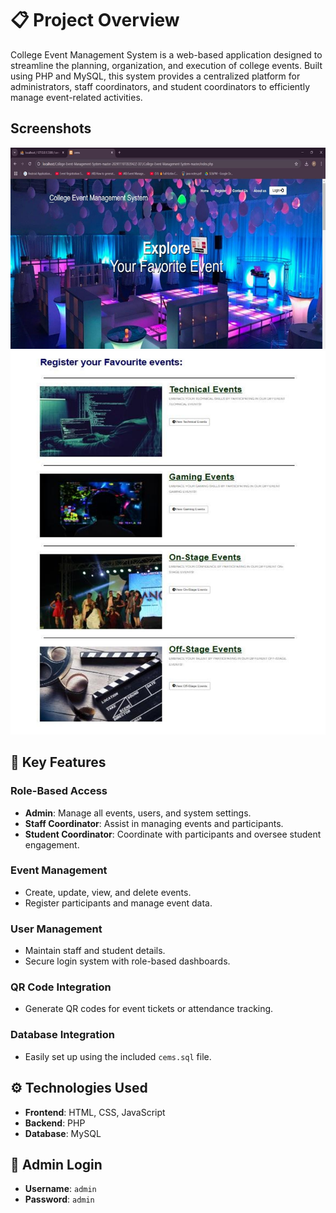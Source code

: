 # 📋 Project Overview
College Event Management System is a web-based application designed to streamline the planning, organization, and execution of college events. Built using PHP and MySQL, this system provides a centralized platform for administrators, staff coordinators, and student coordinators to efficiently manage event-related activities.

## Screenshots
![Picture1](Picture1.png)
![Picture2](Picture2.png)

## 🔑 Key Features

### Role-Based Access
- **Admin**: Manage all events, users, and system settings.
- **Staff Coordinator**: Assist in managing events and participants.
- **Student Coordinator**: Coordinate with participants and oversee student engagement.

### Event Management
- Create, update, view, and delete events.
- Register participants and manage event data.

### User Management
- Maintain staff and student details.
- Secure login system with role-based dashboards.

### QR Code Integration
- Generate QR codes for event tickets or attendance tracking.

### Database Integration
- Easily set up using the included `cems.sql` file.

## ⚙️ Technologies Used
- **Frontend**: HTML, CSS, JavaScript  
- **Backend**: PHP  
- **Database**: MySQL

## 🔐 Admin Login
- **Username**: `admin`  
- **Password**: `admin`
